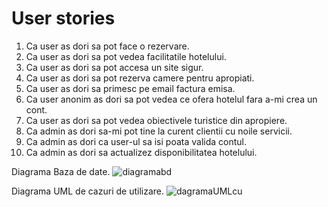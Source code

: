 # User stories

1. Ca user as dori sa pot face o rezervare.
2. Ca user as dori sa pot vedea facilitatile hotelului.
3. Ca user as dori sa pot accesa un site sigur.
4. Ca user as dori sa pot rezerva camere pentru apropiati.
5. Ca user as dori sa primesc pe email factura emisa.
6. Ca user anonim as dori sa pot vedea ce ofera hotelul fara a-mi crea un cont.
7. Ca user as dori sa pot vedea obiectivele turistice din apropiere.
8. Ca admin as dori sa-mi pot tine la curent clientii cu noile servicii.
9. Ca admin as dori ca user-ul sa isi poata valida contul.
10. Ca admin as dori sa actualizez disponibilitatea hotelului.




Diagrama Baza de date.
![diagramabd](https://user-images.githubusercontent.com/61266028/125165135-54e04b80-e19e-11eb-9c3d-d27594f381ae.jpg)











Diagrama UML de cazuri de utilizare.
![dagramaUMLcu](https://user-images.githubusercontent.com/61266028/125165175-83f6bd00-e19e-11eb-930b-7d3490adc0c9.jpg)


